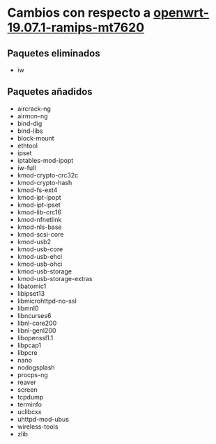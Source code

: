 # Cambios con respecto a [openwrt-19.07.1-ramips-mt7620](http://downloads.openwrt.org/releases/19.07.1/targets/ramips/mt7620/openwrt-19.07.1-ramips-mt7620.manifest)

## Paquetes eliminados

* iw

## Paquetes añadidos

* aircrack-ng
* airmon-ng
* bind-dig
* bind-libs
* block-mount
* ethtool
* ipset
* iptables-mod-ipopt
* iw-full
* kmod-crypto-crc32c
* kmod-crypto-hash
* kmod-fs-ext4
* kmod-ipt-ipopt
* kmod-ipt-ipset
* kmod-lib-crc16
* kmod-nfnetlink
* kmod-nls-base
* kmod-scsi-core
* kmod-usb2
* kmod-usb-core
* kmod-usb-ehci
* kmod-usb-ohci
* kmod-usb-storage
* kmod-usb-storage-extras
* libatomic1
* libipset13
* libmicrohttpd-no-ssl
* libmnl0
* libncurses6
* libnl-core200
* libnl-genl200
* libopenssl1.1
* libpcap1
* libpcre
* nano
* nodogsplash
* procps-ng
* reaver
* screen
* tcpdump
* terminfo
* uclibcxx
* uhttpd-mod-ubus
* wireless-tools
* zlib
